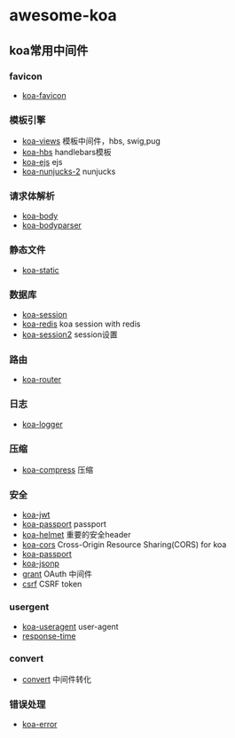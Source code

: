 # awesome-koa

## koa常用中间件

### favicon

* [koa-favicon](https://github.com/koajs/favicon)

### 模板引擎

* [koa-views](https://github.com/queckezz/koa-views) 模板中间件，hbs, swig,pug
* [koa-hbs](https://github.com/koajs/koa-hbs) handlebars模板
* [koa-ejs](https://github.com/koajs/ejs) ejs
* [koa-nunjucks-2](https://github.com/strawbrary/koa-nunjucks-2) nunjucks

### 请求体解析

* [koa-body](https://github.com/dlau/koa-body)
* [koa-bodyparser](https://github.com/koajs/bodyparser)

### 静态文件

* [koa-static](https://github.com/koajs/static)

### 数据库

* [koa-session](https://github.com/koajs/session)
* [koa-redis](https://github.com/koajs/koa-redis) koa session with redis
* [koa-session2](https://github.com/Secbone/koa-session2) session设置

### 路由

* [koa-router](https://github.com/ZijianHe/koa-router)

### 日志

* [koa-logger](https://github.com/koajs/logger)

### 压缩

* [koa-compress](https://github.com/koajs/compress) 压缩

### 安全

* [koa-jwt](https://github.com/koajs/jwt)
* [koa-passport](https://github.com/rkusa/koa-passport) passport
* [koa-helmet](https://github.com/venables/koa-helmet) 重要的安全header
* [koa-cors](https://github.com/koajs/cors) Cross-Origin Resource Sharing(CORS) for koa
* [koa-passport](https://github.com/rkusa/koa-passport)
* [koa-jsonp](https://github.com/kilianc/koa-jsonp)
* [grant](https://github.com/simov/grant) OAuth 中间件
* [csrf](https://github.com/koajs/csrf) CSRF token

### usergent

* [koa-useragent](https://github.com/rvboris/koa-useragent) user-agent
* [response-time](https://github.com/koajs/response-time)

### convert

* [convert](https://github.com/koajs/convert) 中间件转化

### 错误处理

* [koa-error](https://github.com/koajs/error)
